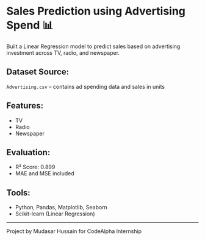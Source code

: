 # Sales Prediction using Advertising Spend 📊

Built a Linear Regression model to predict sales based on advertising investment across TV, radio, and newspaper.

## Dataset Source:
`Advertising.csv` – contains ad spending data and sales in units

## Features:
- TV
- Radio
- Newspaper

## Evaluation:
- R² Score: 0.899
- MAE and MSE included

## Tools:
- Python, Pandas, Matplotlib, Seaborn
- Scikit-learn (Linear Regression)

---

Project by Mudasar Hussain for CodeAlpha Internship
